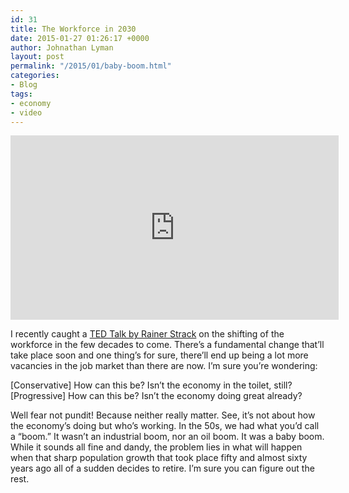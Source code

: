 ```yaml
---
id: 31
title: The Workforce in 2030
date: 2015-01-27 01:26:17 +0000
author: Johnathan Lyman
layout: post
permalink: "/2015/01/baby-boom.html"
categories:
- Blog
tags:
- economy
- video
---
```

<iframe src="https://www.youtube.com/embed/ux1GxExRUUY?feature=oembed" width="525" height="295" frameborder="0" allowfullscreen="allowfullscreen"></iframe>

I recently caught a <a href="https://www.youtube.com/watch?v=ux1GxExRUUY">TED Talk by Rainer Strack</a> on the shifting of the workforce in the few decades to come. There’s a fundamental change that’ll take place soon and one thing’s for sure, there’ll end up being a lot more vacancies in the job market than there are now. I’m sure you’re wondering: 

[Conservative] How can this be? Isn’t the economy in the toilet, still? 
[Progressive] How can this be? Isn’t the economy doing great already? 

Well fear not pundit! Because neither really matter. See, it’s not about how the economy’s doing but who’s working. In the 50s, we had what you’d call a “boom.” It wasn’t an industrial boom, nor an oil boom. It was a baby boom. While it sounds all fine and dandy, the problem lies in what will happen when that sharp population growth that took place fifty and almost sixty years ago all of a sudden decides to retire. I’m sure you can figure out the rest.
